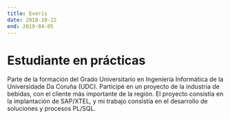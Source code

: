 ```yaml
---
title: Everis
date: 2018-10-22
end: 2019-04-05
---
```


# Estudiante en prácticas

Parte de la formación del Grado Universitario en Ingeniería Informática de la Universidade Da Coruña (UDC). Participé en
un proyecto de la industria de bebidas, con el cliente más importante de la región. El proyecto consistía en la
implantación de SAP/XTEL, y mi trabajo consistía en el desarrollo de soluciones y procesos PL/SQL.